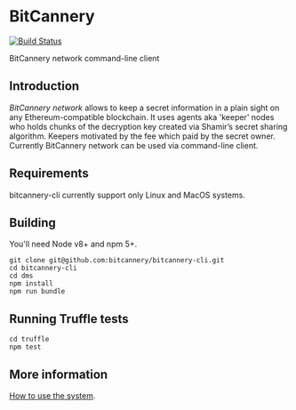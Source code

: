 # BitCannery

[![Build Status](https://travis-ci.org/bitcannery/bitcannery-cli.svg?branch=master)](https://travis-ci.org/bitcannery/bitcannery-cli)

BitCannery network command-line client

## Introduction

*BitCannery network* allows to keep a secret information in a plain sight on any Ethereum-compatible
blockchain. It uses agents aka 'keeper' nodes who holds chunks of the decryption key created via Shamir’s secret sharing algorithm. Keepers motivated by the fee which paid by the secret owner. Currently BitCannery network can be used via command-line client.

## Requirements

bitcannery-cli currently support only Linux and MacOS systems.  

## Building

You'll need Node v8+ and npm 5+.

```
git clone git@github.com:bitcannery/bitcannery-cli.git
cd bitcannery-cli
cd dms
npm install
npm run bundle
```

## Running Truffle tests

```
cd truffle
npm test
```

## More information

[How to use the system](/HOWTO.md).
